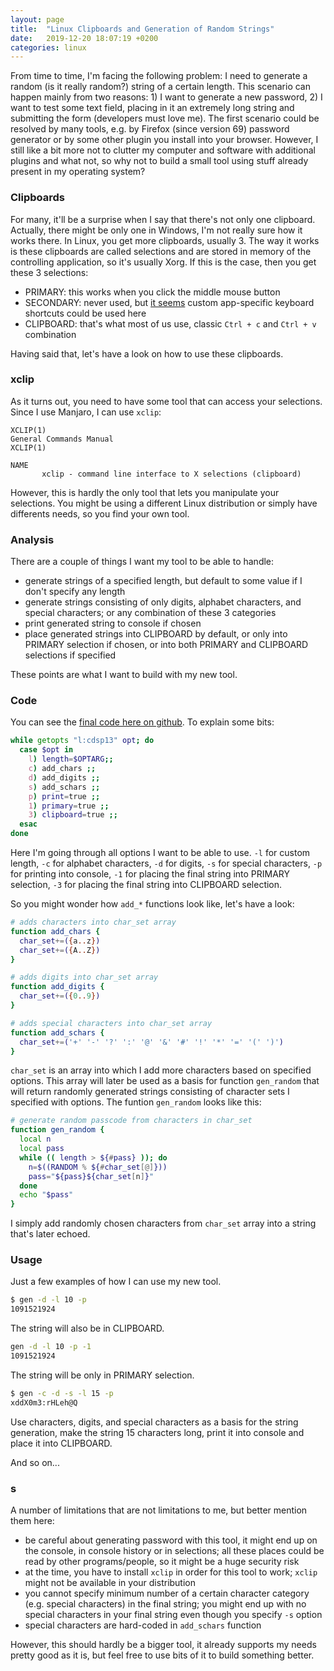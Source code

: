 ```yaml
---
layout: page
title:  "Linux Clipboards and Generation of Random Strings"
date:   2019-12-20 18:07:19 +0200
categories: linux
---
```


From time to time, I'm facing the following problem: I need to generate a random (is it really random?) string of a certain length. This scenario can happen mainly from two reasons: 1) I want to generate a new password, 2) I want to test some text field, placing in it an extremely long string and submitting the form (developers must love me). The first scenario could be resolved by many tools, e.g. by Firefox (since version 69) password generator or by some other plugin you install into your browser. However, I still like a bit more not to clutter my computer and software with additional plugins and what not, so why not to build a small tool using stuff already present in my operating system?

### Clipboards

For many, it'll be a surprise when I say that there's not only one clipboard. Actually, there might be only one in Windows, I'm not really sure how it works there. In Linux, you get more clipboards, usually 3. The way it works is these clipboards are called selections and are stored in memory of the controlling application, so it's usually Xorg. If this is the case, then you get these 3 selections:

- PRIMARY: this works when you click the middle mouse button
- SECONDARY: never used, but [it seems](https://unix.stackexchange.com/a/420391/367054) custom app-specific keyboard shortcuts could be used here
- CLIPBOARD: that's what most of us use, classic `Ctrl + c` and `Ctrl + v` combination

Having said that, let's have a look on how to use these clipboards.

### xclip

As it turns out, you need to have some tool that can access your selections. Since I use Manjaro, I can use `xclip`:

```
XCLIP(1)                                                             General Commands Manual                                                            XCLIP(1)

NAME
       xclip - command line interface to X selections (clipboard)

```

However, this is hardly the only tool that lets you manipulate your selections. You might be using a different Linux distribution or simply have differents needs, so you find your own tool.

### Analysis

There are a couple of things I want my tool to be able to handle:

- generate strings of a specified length, but default to some value if I don't specify any length
- generate strings consisting of only digits, alphabet characters, and special characters; or any combination of these 3 categories
- print generated string to console if chosen
- place generated strings into CLIPBOARD by default, or only into PRIMARY selection if chosen, or into both PRIMARY and CLIPBOARD selections if specified

These points are what I want to build with my new tool.

### Code

You can see the [final code here on github](https://github.com/pavelsaman/BashWorkspace/blob/master/gen.bash). To explain some bits:

```bash
while getopts "l:cdsp13" opt; do
  case $opt in
    l) length=$OPTARG;;
    c) add_chars ;;
    d) add_digits ;;
    s) add_schars ;;
    p) print=true ;;
    1) primary=true ;;
    3) clipboard=true ;;
  esac
done
```

Here I'm going through all options I want to be able to use. `-l` for custom length, `-c` for alphabet characters, `-d` for digits, `-s` for special characters, `-p` for printing into console, `-1` for placing the final string into PRIMARY selection, `-3` for placing the final string into CLIPBOARD selection.

So you might wonder how `add_*` functions look like, let's have a look:

```bash
# adds characters into char_set array
function add_chars {
  char_set+=({a..z})
  char_set+=({A..Z})
}

# adds digits into char_set array
function add_digits {
  char_set+=({0..9})
}

# adds special characters into char_set array
function add_schars {
  char_set+=('+' '-' '?' ':' '@' '&' '#' '!' '*' '=' '(' ')')
}
```

`char_set` is an array into which I add more characters based on specified options. This array will later be used as a basis for function `gen_random` that will return randomly generated strings consisting of character sets I specified with options. The funtion `gen_random` looks like this:

```bash
# generate random passcode from characters in char_set
function gen_random {
  local n
  local pass
  while (( length > ${#pass} )); do
    n=$((RANDOM % ${#char_set[@]}))
    pass="${pass}${char_set[n]}"
  done
  echo "$pass"
}
```

I simply add randomly chosen characters from `char_set` array into a string that's later echoed.

### Usage

Just a few examples of how I can use my new tool.

```bash
$ gen -d -l 10 -p
1091521924
```

The string will also be in CLIPBOARD.

```bash
gen -d -l 10 -p -1
1091521924
```

The string will be only in PRIMARY selection.

```bash
$ gen -c -d -s -l 15 -p
xddX0m3:rHLeh@Q
```

Use characters, digits, and special characters as a basis for the string generation, make the string 15 characters long, print it into console and place it into CLIPBOARD.

And so on...

### s

A number of limitations that are not limitations to me, but better mention them here:

- be careful about generating password with this tool, it might end up on the console, in console history or in selections; all these places could be read by other programs/people, so it might be a huge security risk
- at the time, you have to install `xclip` in order for this tool to work; `xclip` might not be available in your distribution
- you cannot specify minimum number of a certain character category (e.g. special characters) in the final string; you might end up with no special characters in your final string even though you specify `-s` option
- special characters are hard-coded in `add_schars` function

However, this should hardly be a bigger tool, it already supports my needs pretty good as it is, but feel free to use bits of it to build something better.